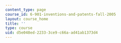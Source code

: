 ```yaml
---
content_type: page
course_id: 6-901-inventions-and-patents-fall-2005
layout: course_home
title: ''
type: course
uid: d5e048ed-2233-3ce9-c66a-ad41ab1373d4
---
```

